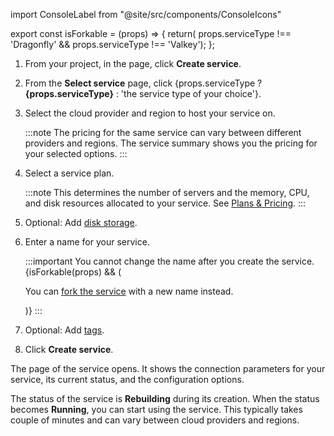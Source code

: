 import ConsoleLabel from "@site/src/components/ConsoleIcons"

<!-- vale off -->

export const isForkable = (props) => {
  return(
    props.serviceType !== 'Dragonfly' && props.serviceType !== 'Valkey');
  };

<!-- vale on -->

1. From your project, in the <ConsoleLabel name="services"/> page, click **Create service**.

1. From the **Select service** page,
   click {props.serviceType ? <strong>{props.serviceType}</strong> : 'the service type of your choice'}.

1. Select the cloud provider and region to host your service on.

   :::note
   The pricing for the same service can vary between different
   providers and regions. The service summary shows you the pricing
   for your selected options.
   :::

1. Select a service plan.

   :::note
   This determines the number of servers and the memory,
   CPU, and disk resources allocated to your service. See
   [Plans & Pricing](https://aiven.io/pricing).
   :::

1. Optional: Add [disk storage](/docs/platform/howto/add-storage-space).

1. Enter a name for your service.

   :::important
   You cannot change the name after you create the service.
   {isForkable(props) && (
      <p>You can <a href="/docs/platform/concepts/service-forking">fork the service</a> with a new name instead.</p>
   )}
   :::

1. Optional: Add [tags](/docs/platform/howto/tag-resources).

1. Click **Create service**.

The <ConsoleLabel name="overview"/> page of the service opens. It shows
the connection parameters for your service, its current status, and the
configuration options.

The status of the service is **Rebuilding** during its creation.
When the status becomes **Running**, you can start using the service.
This typically takes couple of minutes and can vary between cloud providers and regions.
<!-- vale off -->
